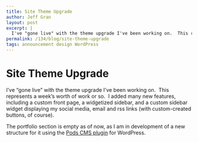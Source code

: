 ```yaml
---
title: Site Theme Upgrade
author: Jeff Gran
layout: post
excerpt: |
  I've "gone live" with the theme upgrade I've been working on.  This represents a week's worth of work or so.
permalink: /134/blog/site-theme-upgrade
tags: announcement design WordPress
---
```

# Site Theme Upgrade

I’ve “gone live” with the theme upgrade I’ve been working on.  This represents a week’s worth of work or so.  I added many new features, including a custom front page, a widgetized sidebar, and a custom sidebar widget displaying my social media, email and rss links (with custom-created buttons, of course).

The portfolio section is empty as of now, as I am in development of a new structure for it using the [Pods CMS plugin][1] for WordPress.

 [1]: http://pods.uproot.us/ "Pods: WordPress CMS Plugin"
